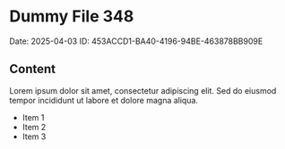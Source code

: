 # Dummy File 348

Date: 2025-04-03
ID: 453ACCD1-BA40-4196-94BE-463878BB909E

## Content

Lorem ipsum dolor sit amet, consectetur adipiscing elit.
Sed do eiusmod tempor incididunt ut labore et dolore magna aliqua.

* Item 1
* Item 2
* Item 3
